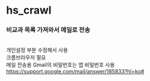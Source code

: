 # hs_crawl

### 비교과 목록 가져와서 메일로 전송

<br>개인설정 부분 수정해서 사용
<br>크롬브라우저 필요
<br>메일 전송용 Gmail의 비밀번호는 앱 비밀번호 사용
<br>https://support.google.com/mail/answer/185833?hl=ko#


